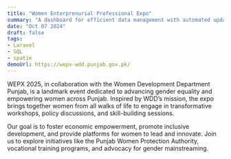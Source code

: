 ```yaml
---
title: "Women Enterprenurial Professional Expo"
summary: "A dashboard for efficient data management with automated updates and dynamic filtering for applicant insights."
date: "Oct 07 2024"
draft: false
tags:
- Laravel
- SQL
- spatie 
demoUrl: https://wepx-wdd.punjab.gov.pk/
---
```


WEPX 2025, in collaboration with the Women Development Department Punjab, is a landmark event dedicated to advancing gender equality and empowering women across Punjab. Inspired by WDD’s mission, the expo brings together women from all walks of life to engage in transformative workshops, policy discussions, and skill-building sessions.

Our goal is to foster economic empowerment, promote inclusive development, and provide platforms for women to lead and innovate. Join us to explore initiatives like the Punjab Women Protection Authority, vocational training programs, and advocacy for gender mainstreaming.


